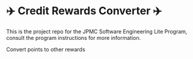 # :airplane: Credit Rewards Converter :airplane:
This is the project repo for the JPMC Software Engineering Lite Program, consult the program instructions for more information.

Convert points to other rewards